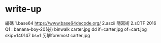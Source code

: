 # write-up
編碼
1.base64
https://www.base64decode.org/
2.ascii
隱寫術
2.sCTF 2016 Q1 : banana-boy-20(必)
binwalk carter.jpg 
dd if=carter.jpg of=cart.jpg skip=140147 bs=1
另解foremost carter.jpg 
